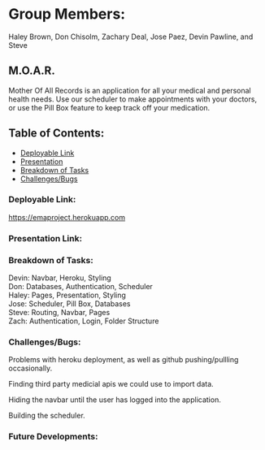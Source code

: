# Group Members:
Haley Brown, Don Chisolm, Zachary Deal, Jose Paez, Devin Pawline, and Steve 

## M.O.A.R.  
Mother Of All Records is an application for all your medical and personal health needs. Use our scheduler to make appointments with your doctors, or use the Pill Box feature to keep track off your medication. 
## Table of Contents:
* [Deployable Link](#deployable)
* [Presentation](#presentation)
* [Breakdown of Tasks](#breakdown)
* [Challenges/Bugs](#challenges)
### Deployable Link:
https://emaproject.herokuapp.com
### Presentation Link:

### Breakdown of Tasks:

Devin: Navbar, Heroku, Styling <br />
Don: Databases, Authentication, Scheduler <br />
Haley: Pages, Presentation, Styling <br />
Jose: Scheduler, Pill Box, Databases <br />
Steve: Routing, Navbar, Pages <br />
Zach: Authentication, Login, Folder Structure <br />



### Challenges/Bugs:
Problems with heroku deployment, as well as github pushing/pullling occasionally.

Finding third party medicial apis we could use to import data.

Hiding the navbar until the user has logged into the application.

Building the scheduler. 

### Future Developments:




    
 